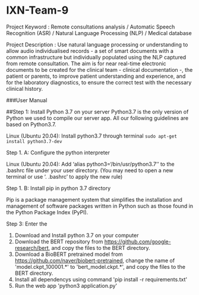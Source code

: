 # IXN-Team-9

Project Keyword : Remote consultations analysis / Automatic Speech Recognition (ASR) / Natural Language Processing (NLP) / Medical database

Project Description : Use natural language processing or understanding to allow audio individualised records - a set of smart documents with a common infrastructure but individually populated using the NLP captured from remote consultation. The aim is for near real-time electronic documents to be created for the clinical team - clinical documentation -, the patient or parents, to improve patient understanding and experience, and for the laboratory diagnostics, to ensure the correct test with the necessary clinical history.


###User Manual

##Step 1: Install Python 3.7 on your server
Python3.7 is the only version of Python we used to compile our server app. All our following guidelines are based on Python3.7.

Linux (Ubuntu 20.04): Install python3.7 through terminal `sudo apt-get install python3.7-dev`

Step 1. A: Configure the python interpreter

Linux (Ubuntu 20.04): Add ‘alias python3=‘/bin/usr/python3.7’’ to the .bashrc file under your user directory. (You may need to open a new terminal or use ‘. .bashrc’ to apply the new rule)


Step 1. B: Install pip in python 3.7 directory
	
Pip is a package management system that simplifies the installation and management of software packages written in Python such as those found in the Python Package Index (PyPI).


Step 3: Enter the 


1. Download and Install python 3.7 on your computer
2. Download the BERT repository from https://github.com/google-research/bert, 
    and copy the files to the BERT directory.
3. Download a BioBERT pretrained model from https://github.com/naver/biobert-pretrained, 
    change the name of 'model.ckpt_100001.\*' to 'bert_model.ckpt.\*',
    and copy the files to the BERT directory.
4. Install all dependencys using command 'pip install -r requirements.txt'
5. Run the web app 'python3 application.py'
